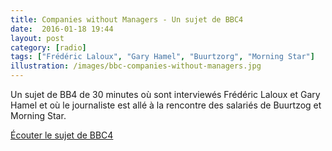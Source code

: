 ```yaml
---
title: Companies without Managers - Un sujet de BBC4
date:  2016-01-18 19:44
layout: post
category: [radio]
tags: ["Frédéric Laloux", "Gary Hamel", "Buurtzorg", "Morning Star"]
illustration: /images/bbc-companies-without-managers.jpg
---
```


Un sujet de BB4 de 30 minutes où sont interviewés Frédéric Laloux et Gary Hamel et où le journaliste est allé à la rencontre des salariés de Buurtzog et Morning Star.

[Écouter le sujet de BBC4](http://www.bbc.co.uk/programmes/b066zvyh)
